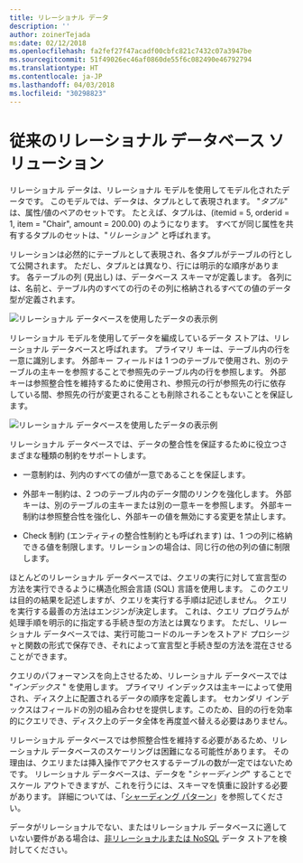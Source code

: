 ```yaml
---
title: リレーショナル データ
description: ''
author: zoinerTejada
ms:date: 02/12/2018
ms.openlocfilehash: fa2fef27f47acadf00cbfc821c7432c07a3947be
ms.sourcegitcommit: 51f49026ec46af0860de55f6c082490e46792794
ms.translationtype: HT
ms.contentlocale: ja-JP
ms.lasthandoff: 04/03/2018
ms.locfileid: "30298823"
---
```

# <a name="traditional-relational-database-solutions"></a>従来のリレーショナル データベース ソリューション

リレーショナル データは、リレーショナル モデルを使用してモデル化されたデータです。 このモデルでは、データは、タプルとして表現されます。 "*タプル*" は、属性/値のペアのセットです。 たとえば、タプルは、(itemid = 5, orderid = 1, item = "Chair", amount = 200.00) のようになります。 すべてが同じ属性を共有するタプルのセットは、"*リレーション*" と呼ばれます。 

リレーションは必然的にテーブルとして表現され、各タプルがテーブルの行として公開されます。 ただし、タプルとは異なり、行には明示的な順序があります。 各テーブルの列 (見出し) は、データベース スキーマが定義します。 各列には、名前と、テーブル内のすべての行のその列に格納されるすべての値のデータ型が定義されます。

![リレーショナル データベースを使用したデータの表示例](../images/example-relational.png)

リレーショナル モデルを使用してデータを編成しているデータ ストアは、リレーショナル データベースと呼ばれます。 プライマリ キーは、テーブル内の行を一意に識別します。 外部キー フィールドは 1 つのテーブルで使用され、別のテーブルの主キーを参照することで参照先のテーブル内の行を参照します。 外部キーは参照整合性を維持するために使用され、参照元の行が参照先の行に依存している間、参照先の行が変更されることも削除されることもないことを保証します。 

![リレーショナル データベースを使用したデータの表示例](../images/example-relational2.png)

リレーショナル データベースでは、データの整合性を保証するために役立つさまざまな種類の制約をサポートします。

- 一意制約は、列内のすべての値が一意であることを保証します。 

- 外部キー制約は、2 つのテーブル内のデータ間のリンクを強化します。 外部キーは、別のテーブルの主キーまたは別の一意キーを参照します。 外部キー制約は参照整合性を強化し、外部キーの値を無効にする変更を禁止します。

- Check 制約 (エンティティの整合性制約とも呼ばれます) は、1 つの列に格納できる値を制限します。リレーションの場合は、同じ行の他の列の値に制限します。 

ほとんどのリレーショナル データベースでは、クエリの実行に対して宣言型の方法を実行できるように構造化照会言語 (SQL) 言語を使用します。 このクエリは目的の結果を記述しますが、クエリを実行する手順は記述しません。 クエリを実行する最善の方法はエンジンが決定します。 これは、クエリ プログラムが処理手順を明示的に指定する手続き型の方法とは異なります。 ただし、リレーショナル データベースでは、実行可能コードのルーチンをストアド プロシージャと関数の形式で保存でき、それによって宣言型と手続き型の方法を混在させることができます。

クエリのパフォーマンスを向上させるため、リレーショナル データベースでは "*インデックス* " を使用します。 プライマリ インデックスは主キーによって使用され、ディスク上に配置されるデータの順序を定義します。 セカンダリ インデックスはフィールドの別の組み合わせを提供します。このため、目的の行を効率的にクエリでき、ディスク上のデータ全体を再度並べ替える必要はありません。

リレーショナル データベースでは参照整合性を維持する必要があるため、リレーショナル データベースのスケーリングは困難になる可能性があります。 その理由は、クエリまたは挿入操作でアクセスするテーブルの数が一定ではないためです。 リレーショナル データベースは、データを "*シャーディング*" することでスケール アウトできますが、これを行うには、スキーマを慎重に設計する必要があります。 詳細については、「[シャーディング パターン](../../patterns/sharding.md)」を参照してください。

データがリレーショナルでない、またはリレーショナル データベースに適していない要件がある場合は、[非リレーショナルまたは NoSQL](../big-data/non-relational-data.md) データ ストアを検討してください。
